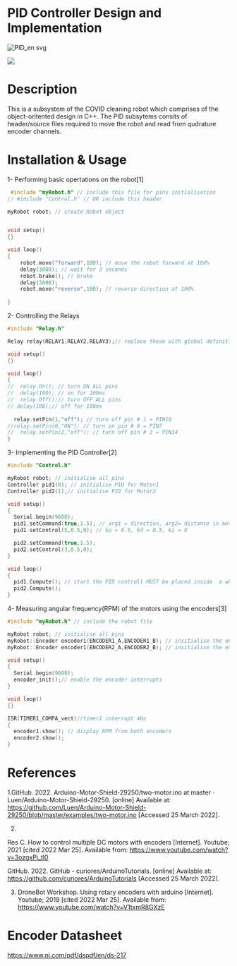 # PID Controller Design and Implementation

![PID_en svg](https://user-images.githubusercontent.com/92602684/160111152-343dc503-48d7-41ad-9b3f-9fd51776f294.png)

<a href ="https://github.com/areebTP">
        <img src="https://img.shields.io/badge/Author-@areebTP-blue.svg?style=flat"/></a>


# Description 

This is a subsystem of the COVID cleaning robot which comprises of the object-oritented design in C++. The PID subsytems consits of header/source files required to move the robot and read from qudrature encoder channels. 

# Installation & Usage 

1- Performing basic opertations on the robot[1]

```cpp
 #include "myRobot.h" // include this file for pins initialisation
// #include "Control.h" // OR include this header 

myRobot robot; // create Robot object


void setup()
{}

void loop()
{
 	robot.move("forward",100); // move the robot forward at 100%
  	delay(3000); // wait for 3 seconds
  	robot.brake(); // brake
  	delay(3000);
  	robot.move("reverse",100); // reverse direction at 100%
  
}
```

2- Controlling the Relays 

```cpp
#include "Relay.h" 

Relay relay(RELAY1,RELAY2,RELAY3);// replace these with global definitions or any other pins

void setup()
{}

void loop()
{
//  relay.On(); // turn ON ALL pins
//  delay(100); // on for 100ms
//  relay.Off();// turn OFF ALL pins
// delay(100);// off for 100ms
  
  relay.setPin(1,"off"); // turn off pin # 1 = PIN10
//relay.setPin(0,"ON"); // turn on pin # 0 = PIN7
//  relay.setPin(2,"off"); // turn off pin # 2 = PIN14
}
```

3- Implementing the PID Controller[2]

```cpp
#include "Control.h"

myRobot robot; // initialise all pins
Controller pid1(0); // initialise PID for Motor1
Controller pid2(1);// initialise PID for Motor2

void setup()
{
  Serial.begin(9600);
  pid1.setCommand(true,1.5); // arg1 = direction, arg2= distance in meters
  pid1.setControl(5,0.5,0); // kp = 0.5, kd = 0.5, ki = 0

  pid2.setCommand(true,1.5); 
  pid2.setControl(3,0.5,0);  
}

void loop()
{
  pid1.Compute(); // start the PID controll MUST be placed inside  a while loop or fast interrupt
  pid2.Compute();
}
```
4- Measuring angular frequency(RPM) of the motors using the encoders[3]

```cpp
#include "myRobot.h" // include the robot file 

myRobot robot; // initialise all pins
myRobot::Encoder encoder1(ENCODER1_A,ENCODER1_B); // insitialise the encoder1 pins
myRobot::Encoder encoder1(ENCODER2_A,ENCODER2_B); // insitialise the encoder2 pins

void setup()
{
  Serial.begin(9600);
  encoder_init();// enable the encoder interrupts 
}

void loop()
{}

ISR(TIMER1_COMPA_vect)//timer1 interrupt 4Hz
{
  encoder1.show(); // display RPM from both encoders 
  encoder2.show();
}

```

# References

1.GitHub. 2022. Arduino-Motor-Shield-29250/two-motor.ino at master · Luen/Arduino-Motor-Shield-29250. [online] Available at: <https://github.com/Luen/Arduino-Motor-Shield-29250/blob/master/examples/two-motor.ino> [Accessed 25 March 2022].

2.	
Res C. How to control multiple DC motors with encoders [Internet]. Youtube; 2021 [cited 2022 Mar 25]. Available from: https://www.youtube.com/watch?v=3ozgxPi_tl0

GitHub. 2022. GitHub - curiores/ArduinoTutorials. [online] Available at: <https://github.com/curiores/ArduinoTutorials> [Accessed 25 March 2022].

3. DroneBot Workshop. Using rotary encoders with arduino [Internet]. Youtube; 2019 [cited 2022 Mar 25]. Available from: https://www.youtube.com/watch?v=V1txmR8GXzE

# Encoder Datasheet

https://www.ni.com/pdf/dspdf/en/ds-217
